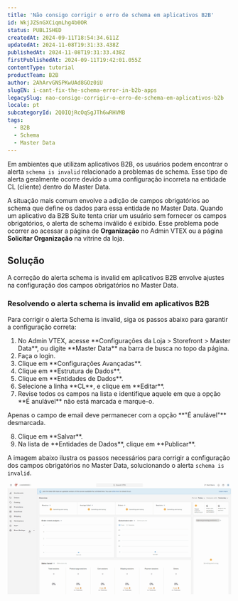 ```yaml
---
title: 'Não consigo corrigir o erro de schema em aplicativos B2B'
id: WkjJZSnGXCiqmLhg4b0OR
status: PUBLISHED
createdAt: 2024-09-11T18:54:34.611Z
updatedAt: 2024-11-08T19:31:33.438Z
publishedAt: 2024-11-08T19:31:33.438Z
firstPublishedAt: 2024-09-11T19:42:01.055Z
contentType: tutorial
productTeam: B2B
author: 2AhArvGNSPKwUAd8GOz0iU
slugEN: i-cant-fix-the-schema-error-in-b2b-apps
legacySlug: nao-consigo-corrigir-o-erro-de-schema-em-aplicativos-b2b
locale: pt
subcategoryId: 2Q0IQjRcOqSgJTh6wRHVMB
tags:
  - B2B
  - Schema
  - Master Data
---
```


Em ambientes que utilizam aplicativos B2B, os usuários podem encontrar o alerta `schema is invalid` relacionado a problemas de schema. Esse tipo de alerta geralmente ocorre devido a uma configuração incorreta na entidade CL (cliente) dentro do Master Data.

A situação mais comum envolve a adição de campos obrigatórios ao schema que define os dados para essa entidade no Master Data. Quando um aplicativo da B2B Suite tenta criar um usuário sem fornecer os campos obrigatórios, o alerta de schema inválido é exibido. Esse problema pode ocorrer ao acessar a página de **Organização** no Admin VTEX ou a página **Solicitar Organização** na vitrine da loja.

## Solução
A correção do alerta schema is invalid em aplicativos B2B envolve ajustes na configuração dos campos obrigatórios no Master Data.

### Resolvendo o alerta schema is invalid em aplicativos B2B
Para corrigir o alerta Schema is invalid, siga os passos abaixo para garantir a configuração correta:

<ol>
  <li>No Admin VTEX, acesse **Configurações da Loja > Storefront > Master Data**, ou digite **Master Data** na barra de busca no topo da página.</li>
  <li>Faça o login.</li>
  <li>Clique em **Configurações Avançadas**.</li>
  <li>Clique em **Estrutura de Dados**.</li>
  <li>Clique em **Entidades de Dados**.</li>
  <li>Selecione a linha **CL**, e clique em **Editar**.</li>
  <li>Revise todos os campos na lista e identifique aquele em que a opção **É anulável** não está marcada e marque-o.</li>
</ol>

<div>
  Apenas o campo de email deve permanecer com a opção **"É anulável"** desmarcada.
</div>

<ol start="8">
  <li>Clique em **Salvar**.</li>
  <li>Na lista de **Entidades de Dados**, clique em **Publicar**.</li>
</ol>

A imagem abaixo ilustra os passos necessários para corrigir a configuração dos campos obrigatórios no Master Data, solucionando o alerta `schema is invalid`.

![B2B Suite - troubleshootingv2](https://raw.githubusercontent.com/vtexdocs/help-center-content/refs/heads/main/docs/pt/troubleshooting/opera%C3%A7%C3%B5es-da-loja/nao-consigo-corrigir-o-erro-de-schema-em-aplicativos-b2b_1.gif)
